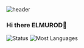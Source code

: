![header](https://capsule-render.vercel.app/api?type=waving&color=gradient&height=250&section=header&text=ELMURODSALOMOV,&desc=Backend%20developer&fontSize=55&fontAlignY=40&fontAlign=44&descAlignY=53&descAlign=53&animation=fadeIn)
### Hi there ELMUROD👋
![Status](https://github-readme-stats.vercel.app/api?username=ELMURODSALOMOV&show_icons=true&theme=dark) 
![Most Languages](https://github-readme-stats.vercel.app/api/top-langs/?username=ELMURODSALOMOV&layout=compact)
